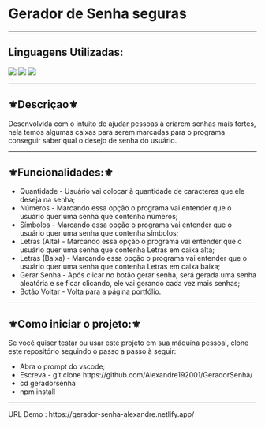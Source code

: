 <h1>Gerador de Senha seguras</h1>
<hr>
<h2>Linguagens Utilizadas:</h2>

<div style="display: inline_block">
    <img src="https://img.shields.io/badge/HTML5-E34F26?style=for-the-badge&logo=html5&logoColor=white"></img> 
  <img src="https://img.shields.io/badge/Sass-CC6699?style=for-the-badge&logo=sass&logoColor=white"></img>
  <img src="https://img.shields.io/badge/JavaScript-F7DF1E?style=for-the-badge&logo=javascript&logoColor=black"></img>
</div>

<hr>
<h2>⚜️Descriçao⚜️</h2>
<p>Desenvolvida com o intuito de ajudar pessoas à criarem senhas mais fortes, nela temos algumas caixas para serem marcadas para o programa conseguir saber qual o desejo de senha do usuário.</p>
<hr>
<h2>⚜️Funcionalidades:⚜️</h2>
<ul>
<li>Quantidade - Usuário vai colocar à quantidade de caracteres que ele deseja na senha;</li>
<li>Números - Marcando essa opção o programa vai entender que o usuário quer uma senha que contenha números;</li>
<li>Símbolos - Marcando essa opção o programa vai entender que o usuário quer uma senha que contenha símbolos;</li>
<li>Letras (Alta) - Marcando essa opção o programa vai entender que o usuário quer uma senha que contenha Letras em caixa alta;</li>
<li>Letras (Baixa) - Marcando essa opção o programa vai entender que o usuário quer uma senha que contenha Letras em caixa baixa;</li>
 <li>Gerar Senha - Após clicar no botão gerar senha, será gerada uma senha aleatória e se ficar clicando, ele vai gerando cada vez mais senhas;</li>
<li>Botão Voltar - Volta para a página portfólio.</li>
</ul>
<hr>
<h2>⚜️Como iniciar o projeto:⚜️</h2>
<p>Se você quiser testar ou usar este projeto em sua máquina pessoal, clone este repositório seguindo o passo a passo à seguir:</p>
<ul>
<li>Abra o prompt do vscode;</li>
<li>Escreva - git clone https://github.com/Alexandre192001/GeradorSenha/</li>
<li>cd geradorsenha</li>
<li>npm install</li>
</ul>
<hr>
URL Demo :  https://gerador-senha-alexandre.netlify.app/
